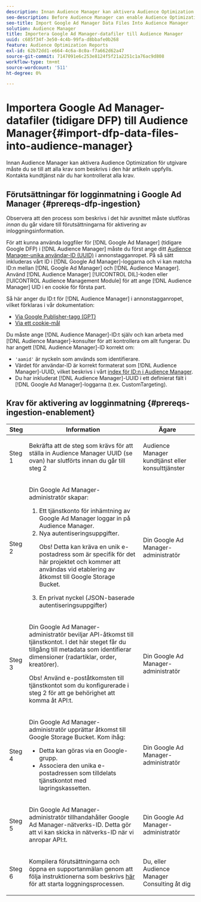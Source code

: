 ```yaml
---
description: Innan Audience Manager kan aktivera Audience Optimization för utgivare måste du se till att alla krav som beskrivs i den här artikeln uppfylls. Kontakta kundtjänst när du har kontrollerat alla krav.
seo-description: Before Audience Manager can enable Audience Optimization for Publishers, you must ensure that all prerequisites outlined in this article are met. Contact Customer Care after checking off all prerequisites.
seo-title: Import Google Ad Manager Data Files Into Audience Manager
solution: Audience Manager
title: Importera Google Ad Manager-datafiler till Audience Manager
uuid: c685f34f-3e50-4c4b-99fa-d8bbafe0b268
feature: Audience Optimization Reports
exl-id: 62b72dd1-e664-4c6a-8c0a-f7a662d62a47
source-git-commit: 7147091e6c253e8124f5f21a2251c1a76ac9d808
workflow-type: tm+mt
source-wordcount: '511'
ht-degree: 0%

---
```


# Importera Google Ad Manager-datafiler (tidigare DFP) till Audience Manager{#import-dfp-data-files-into-audience-manager}

Innan Audience Manager kan aktivera Audience Optimization för utgivare måste du se till att alla krav som beskrivs i den här artikeln uppfylls. Kontakta kundtjänst när du har kontrollerat alla krav.

## Förutsättningar för logginmatning i Google Ad Manager {#prereqs-dfp-ingestion}

Observera att den process som beskrivs i det här avsnittet måste slutföras *innan* du går vidare till förutsättningarna för aktivering av inloggningsinformation.

För att kunna använda loggfiler för [!DNL Google Ad Manager] (tidigare Google DFP) i [!DNL Audience Manager] måste du först ange ditt [Audience Manager-unika användar-ID (UUID)](../../../reference/ids-in-aam.md) i annonstagganropet. På så sätt inkluderas vårt ID i [!DNL Google Ad Manager]-loggarna och vi kan matcha ID:n mellan [!DNL Google Ad Manager] och [!DNL Audience Manager]. Använd [!DNL Audience Manager] [!UICONTROL DIL]-koden eller [!UICONTROL Audience Management Module] för att ange [!DNL Audience Manager] UID i en cookie för första part.

Så här anger du ID:t för [!DNL Audience Manager] i annonstagganropet, vilket förklaras i vår dokumentation:

* [Via Google Publisher-tagg (GPT)](../../../integration/gpt-aam-destination/gpt-aam-modify-api.md)
* [Via ett cookie-mål](../../../integration/gpt-aam-destination/gpt-aam-create-destination.md)

Du måste ange [!DNL Audience Manager]-ID:t själv och kan arbeta med [!DNL Audience Manager]-konsulter för att kontrollera om allt fungerar. Du har angett [!DNL Audience Manager]-ID korrekt om:

* `'aamid'` är nyckeln som används som identifierare.
* Värdet för användar-ID är korrekt formaterat som [!DNL Audience Manager]-UUID, vilket beskrivs i vårt [index för ID:n i Audience Manager](../../../reference/ids-in-aam.md).
* Du har inkluderat [!DNL Audience Manager]-UUID i ett definierat fält i [!DNL Google Ad Manager]-loggarna (t.ex. CustomTargeting).

## Krav för aktivering av logginmatning {#prereqs-ingestion-enablement}

<table id="table_C980A9F9B0FB4157B4908A64768B1571"> 
 <thead> 
  <tr> 
   <th colname="col1" class="entry"> Steg </th> 
   <th colname="col2" class="entry"> Information </th> 
   <th colname="col3" class="entry"> Ägare </th> 
  </tr> 
 </thead>
 <tbody> 
  <tr> 
   <td colname="col1"> <p>Steg 1 </p> </td> 
   <td colname="col2"> <p>Bekräfta att de steg som krävs för att ställa in <span class="keyword"> Audience Manager</span> UUID (se ovan) har slutförts innan du går till steg 2 </p> </td> 
   <td colname="col3"> <p><span class="keyword"> Audience Manager</span> kundtjänst eller konsulttjänster </p> </td> 
  </tr> 
  <tr> 
   <td colname="col1"> <p>Steg 2 </p> </td> 
   <td colname="col2"> <p>Din Google Ad Manager-administratör skapar: </p> <p> 
     <ol id="ol_FCFA9B11CFF948A488DF9CB298FC04C4"> 
      <li id="li_BC946EDCC3324578AEB64EDDA55B5ACA">Ett tjänstkonto för inhämtning av Google Ad Manager loggar in på <span class="keyword"> Audience Manager</span>. </li> 
      <li id="li_6B2FC7D73A3246419E55C004E17ACA25">Nya autentiseringsuppgifter. <p>Obs! Detta kan kräva en unik e-postadress som är specifik för det här projektet och kommer att användas vid etablering av åtkomst till Google Storage Bucket. </p> </li> 
      <li id="li_95444B9FD1B34659A9634814B262A681">En privat nyckel (JSON-baserade autentiseringsuppgifter) </li> 
     </ol> </p> </td> 
   <td colname="col3"> <p>Din Google Ad Manager-administratör </p> </td> 
  </tr> 
  <tr> 
   <td colname="col1"> <p>Steg 3 </p> </td> 
   <td colname="col2"> <p>Din Google Ad Manager-administratör beviljar API-åtkomst till tjänstkontot. I det här steget får du tillgång till metadata som identifierar dimensioner (radartiklar, order, kreatörer). <p>Obs! Använd e-poståtkomsten till tjänstkontot som du konfigurerade i steg 2 för att ge behörighet att komma åt API:t. </p> </p> </td> 
   <td colname="col3"> <p>Din Google Ad Manager-administratör </p> </td> 
  </tr> 
  <tr> 
   <td colname="col1"> <p>Steg 4 </p> </td> 
   <td colname="col2"> <p>Din Google Ad Manager-administratör upprättar åtkomst till Google Storage Bucket. Kom ihåg: </p> <p> 
     <ul id="ul_3E8DCC73454243D998BD9024D0966A4E"> 
      <li id="li_3691DBD28006412288458175F75873C6">Detta kan göras via en Google-grupp. </li> 
      <li id="li_4774806B263245CEAAAB89BD2AA7F23F">Associera den unika e-postadressen som tilldelats tjänstkontot med lagringskassetten. </li> 
     </ul> </p> </td> 
   <td colname="col3"> <p>Din Google Ad Manager-administratör </p> </td> 
  </tr> 
  <tr> 
   <td colname="col1"> <p>Steg 5 </p> </td> 
   <td colname="col2"> <p>Din Google Ad Manager-administratör tillhandahåller Google Ad Manager-nätverks-ID. Detta gör att vi kan skicka in nätverks-ID när vi anropar API:t. </p> </td> 
   <td colname="col3"> <p>Din Google Ad Manager-administratör </p> </td> 
  </tr> 
  <tr> 
   <td colname="col1"> <p>Steg 6 </p> </td> 
   <td colname="col2"> <p>Kompilera förutsättningarna och öppna en supportanmälan genom att följa instruktionerna som beskrivs <a href="https://experienceleague.adobe.com/docs/customer-one/using/home.html?lang=sv-SE">här</a> för att starta loggningsprocessen. </p> </td> 
   <td colname="col3"> <p>Du, eller <span class="keyword"> Audience Manager</span> Consulting åt dig </p> </td> 
  </tr> 
 </tbody> 
</table>
